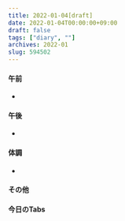 ```yaml
---
title: 2022-01-04[draft]
date: 2022-01-04T00:00:00+09:00
draft: false
tags: ["diary", ""]
archives: 2022-01
slug: 594502
---
```

#### 午前
- 
#### 午後
- 
#### 体調
- 
#### その他
#### 今日のTabs